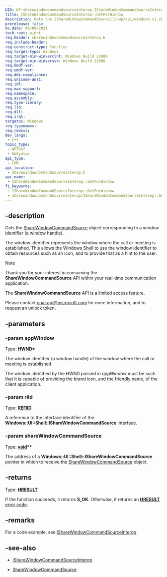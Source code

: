 ```yaml
---
UID: NF:sharewindowcommandsourceinterop.IShareWindowCommandSourceInterop.GetForWindow
title: IShareWindowCommandSourceInterop::GetForWindow
description: Gets the [ShareWindowCommandSource](/uwp/api/windows.ui.shell.sharewindowcommandsource) object corresponding to a window identifier (a window handle).
prerelease: false
ms.date: 06/09/2021
tech.root: winrt
req.header: sharewindowcommandsourceinterop.h
req.include-header: 
req.construct-type: function
req.target-type: Windows
req.target-min-winverclnt: Windows Build 22000
req.target-min-winversvr: Windows Build 22000
req.kmdf-ver: 
req.umdf-ver: 
req.ddi-compliance: 
req.unicode-ansi: 
req.idl: 
req.max-support: 
req.namespace: 
req.assembly: 
req.type-library: 
req.lib: 
req.dll: 
req.irql: 
targetos: Windows
req.typenames: 
req.redist: 
dev_langs:
 - c++
topic_type:
 - APIRef
 - kbSyntax
api_type:
 - COM
api_location:
 - sharewindowcommandsourceinterop.h
api_name:
 - IShareWindowCommandSourceInterop::GetForWindow
f1_keywords:
 - IShareWindowCommandSourceInterop::GetForWindow
 - sharewindowcommandsourceinterop/IShareWindowCommandSourceInterop::GetForWindow
---
```


## -description

Gets the [ShareWindowCommandSource](/uwp/api/windows.ui.shell.sharewindowcommandsource) object corresponding to a window identifier (a window handle).

The window identifier represents the window where the call or meeting is established. This allows the Windows Shell to use the window identifier to obtain resources such as an icon, and to provide that as a hint to the user.

> [!NOTE]
> Thank you for your interest in consuming the **ShareWindowCommandSource** API within your real-time communication application.
>
> The **ShareWindowCommandSource** API is a limited access feature.
>
> Please contact [onairapi@microsoft.com](mailto://onairapi@microsoft.com) for more information, and to request an unlock token.

## -parameters

### -param appWindow

Type: **[HWND](/windows/win32/winprog/windows-data-types)\***

The window identifier (a window handle) of the window where the call or meeting is established.

The window identified by the HWND passed in *appWindow* must be such that it is capable of providing the brand icon, and the friendly name, of the client application.

### -param riid

Type: **[REFIID](/openspecs/windows_protocols/ms-oaut/bbde795f-5398-42d8-9f59-3613da03c318)**

A reference to the interface identifier of the **Windows::UI::Shell::IShareWindowCommandSource** interface.

### -param shareWindowCommandSource

Type: **[void](/windows/win32/winprog/windows-data-types)\*\***

The address of a **Windows::UI::Shell::IShareWindowCommandSource** pointer in which to receive the [ShareWindowCommandSource](/uwp/api/windows.ui.shell.sharewindowcommandsource) object.

## -returns

Type: **[HRESULT](/windows/win32/com/structure-of-com-error-codes)**

If the function succeeds, it returns **S_OK**. Otherwise, it returns an [**HRESULT**](/windows/desktop/com/structure-of-com-error-codes) [error code](/windows/win32/com/com-error-codes-10).

## -remarks

For a code example, see [IShareWindowCommandSourceInterop](nn-sharewindowcommandsourceinterop-isharewindowcommandsourceinterop.md).

## -see-also

* [IShareWindowCommandSourceInterop](nn-sharewindowcommandsourceinterop-isharewindowcommandsourceinterop.md)

* [ShareWindowCommandSource](/uwp/api/windows.ui.shell.sharewindowcommandsource)
